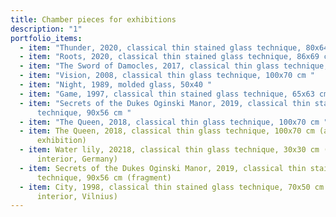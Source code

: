 ```yaml
---
title: Chamber pieces for exhibitions
description: "1"
portfolio_items:
  - item: "Thunder, 2020, classical thin stained glass technique, 80x64 cm "
  - item: "Roots, 2020, classical thin stained glass technique, 86x69 cm "
  - item: "The Sword of Damocles, 2017, classical thin glass technique, 100x70 cm "
  - item: "Vision, 2008, classical thin glass technique, 100x70 cm "
  - item: "Night, 1989, molded glass, 50x40 "
  - item: "Game, 1997, classical thin stained glass technique, 65x63 cm "
  - item: "Secrets of the Dukes Oginski Manor, 2019, classical thin stained glass
      technique, 90x56 cm "
  - item: "The Queen, 2018, classical thin glass technique, 100x70 cm "
  - item: The Queen, 2018, classical thin glass technique, 100x70 cm (at the
      exhibition)
  - item: Water lily, 20218, classical thin glass technique, 30x30 cm (private
      interior, Germany)
  - item: Secrets of the Dukes Oginski Manor, 2019, classical thin stained glass
      technique, 90x56 cm (fragment)
  - item: City, 1998, classical thin stained glass technique, 70x50 cm (private
      interior, Vilnius)
---
```

